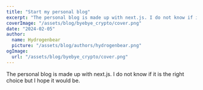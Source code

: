 ```yaml
---
title: "Start my personal blog"
excerpt: "The personal blog is made up with next.js. I do not know if it is the right choice but I hope it would be."
coverImage: "/assets/blog/byebye_crypto/cover.png"
date: "2024-02-05"
author:
  name: Hydrogenbear
  picture: "/assets/blog/authors/hydrogenbear.png"
ogImage:
  url: "/assets/blog/byebye_crypto/cover.png"
---
```


The personal blog is made up with next.js. I do not know if it is the right choice but I hope it would be.